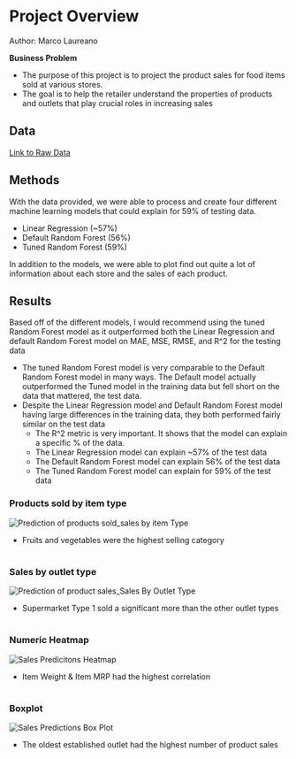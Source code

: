 # Project Overview
Author: Marco Laureano

**Business Problem**
- The purpose of this project is to project the product sales for food items sold at various stores.
- The goal is to help the retailer understand the properties of products and outlets that play crucial roles in increasing sales

## Data 
[Link to Raw Data](sales_predictions_2023.csv)

## Methods
With the data provided, we were able to process and create four different machine learning models that could explain for 59% of testing data.
  - Linear Regression (~57%)
  - Default Random Forest (56%)
  - Tuned Random Forest (59%)

In addition to the models, we were able to plot find out quite a lot of information about each store and the sales of each product.

## Results
Based off of the different models, I would recommend using the tuned Random Forest model as it outperformed both the Linear Regression and default Random Forest model on MAE, MSE, RMSE, and R^2 for the testing data
- The tuned Random Forest model is very comparable to the Default Random Forest model in many ways. The Default model actually outperformed the Tuned model in the training data but fell short on the data that mattered, the test data.
- Despite the Linear Regression model and Default Random Forest model having large differences in the training data, they both performed fairly similar on the test data
  - The R^2 metric is very important. It shows that the model can explain a specific % of the data.
  - The Linear Regression model can explain ~57% of the test data
  - The Default Random Forest model can explain 56% of the test data
  - The Tuned Random Forest model can explain for 59% of the test data



### Products sold by item type
![Prediction of products sold_sales by item Type](https://github.com/donmarcolaureano/predictionofproductsales/assets/140132043/d621f481-9983-4da1-9da6-4931aa194c73)
- Fruits and vegetables were the highest selling category
#
### Sales by outlet type
![Prediction of product sales_Sales By Outlet Type](https://github.com/donmarcolaureano/predictionofproductsales/assets/140132043/230562c9-4180-4d20-a578-5c2bfa6e7ca0)
- Supermarket Type 1 sold a significant more than the other outlet types
#
### Numeric Heatmap
![Sales Predicitons Heatmap](https://github.com/donmarcolaureano/predictionofproductsales/assets/140132043/650373a2-05a9-46f9-8df4-8d83da381f67)
- Item Weight & Item MRP had the highest correlation
#
### Boxplot
![Sales Predictions Box Plot](https://github.com/donmarcolaureano/predictionofproductsales/assets/140132043/9671b04f-34cc-421d-8eb2-6ed3a59c22c7)
- The oldest established outlet had the highest number of product sales
